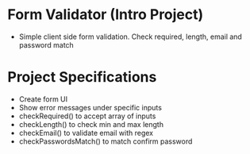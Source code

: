 # Form Validator (Intro Project)

- Simple client side form validation. Check required, length, email and password match

# Project Specifications

- Create form UI
- Show error messages under specific inputs
- checkRequired() to accept array of inputs
- checkLength() to check min and max length
- checkEmail() to validate email with regex
- checkPasswordsMatch() to match confirm password
